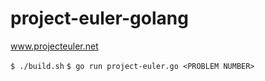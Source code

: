 # project-euler-golang
www.projecteuler.net

`$ ./build.sh`
`$ go run project-euler.go <PROBLEM NUMBER>`
